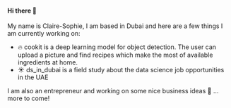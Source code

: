 #### Hi there 👋

My name is Claire-Sophie, I am based in Dubai and here are a few things I am currently working on:
- :fire: cookit is a deep learning model for object detection. The user can upload a picture and find recipes which make the most of available ingredients at home.
- :sunny: ds_in_dubai is a field study about the data science job opportunities in the UAE

I am also an entrepreneur and working on some nice business ideas :briefcase: ... more to come!
<!--
**csseries/csseries** is a ✨ _special_ ✨ repository because its `README.md` (this file) appears on your GitHub profile.

Here are some ideas to get you started:

- 🔭 I’m currently working on 
- 🌱 I’m currently learning ...
- 👯 I’m looking to collaborate on ...
- 🤔 I’m looking for help with ...
- 💬 Ask me about ...
- 📫 How to reach me: ...
- 😄 Pronouns: ...
- ⚡ Fun fact: ...
-->
